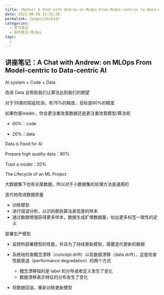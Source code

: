 ```yaml
---
title: (Notes) A Chat with Andrew on MLOps From Model-centric to Data-centric AI
date: 2021-08-08 15:31:38
permalink: /pages/2bcb1d/
categories:
  - 学习笔记
  - 系列笔记-MLOps
tags:
  - 
---
```

##  讲座笔记：A Chat with Andrew: on MLOps From Model-centric to Data-centric AI

AI system = Code + Data

改进 Data 会帮助我们让算法达到我们的期望



对于39类的瑕疵检测，有76%的精度，目标是90%的精度

如果你是leader，你会更注重改善数据还是更注重改善模型/算法呢

- 80%：code 

- 20%：data



Data is Food for AI

Prepare high quality data：80%

Train a model：20%



The Lifecycle of an ML Project

大数据集下也有长尾数据，所以对于小数据集的处理方法是通用的



迭代地改进数据质量

- 训练模型
- 进行错误分析，以识别那些算法表现差的样本
- 通过数据增强获得更多样本，数据生成扩增数据量，给出更多标签一致性的定义



部署生产模型

- 监控所部署模型的性能，并且为了持续更新模型，需要迭代更新的数据

- 系统地检查概念漂移（concept drift）以及数据漂移（data drift），这是检查性能衰退（performance degradation）的两个方式
  - 概念漂移指的是 label 的分布或者定义发生了变化
  - 数据漂移表示特征的分布发生了变化
- 将数据回滚，重新训练更新模型


